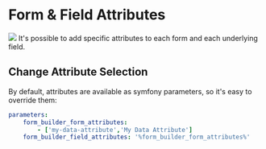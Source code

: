 # Form & Field Attributes
![](http://g.recordit.co/mExDy4lMIe.gif)
It's possible to add specific attributes to each form and each underlying field.

## Change Attribute Selection
By default, attributes are available as symfony parameters, so it's easy to override them:

```yml
parameters:
    form_builder_form_attributes:
        - ['my-data-attribute','My Data Attribute']
    form_builder_field_attributes: '%form_builder_form_attributes%'
```